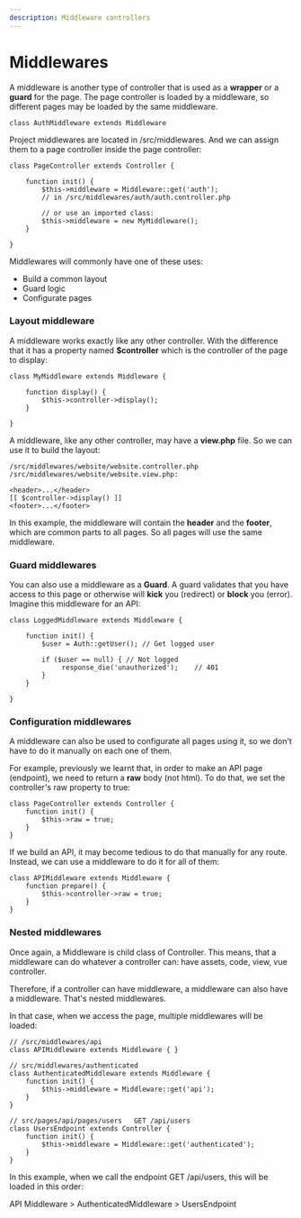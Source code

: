 ```yaml
---
description: Middleware controllers
---
```


# Middlewares

A middleware is another type of controller that is used as a **wrapper** or a **guard** for the page. The page controller is loaded by a middleware, so different pages may be loaded by the same middleware.

```
class AuthMiddleware extends Middleware
```

Project middlewares are located in /src/middlewares. And we can assign them to a page controller inside the page controller:

```
class PageController extends Controller {

    function init() {
        $this->middleware = Middleware::get('auth');
        // in /src/middlewares/auth/auth.controller.php
        
        // or use an imported class:
        $this->middleware = new MyMiddleware();
    }

}
```

Middlewares will commonly have one of these uses:

* Build a common layout
* Guard logic
* Configurate pages

### Layout middleware

A middleware works exactly like any other controller. With the difference that it has a property named **$controller** which is the controller of the page to display:

```
class MyMiddleware extends Middleware {

    function display() {
        $this->controller->display();
    }

}
```

A middleware, like any other controller, may have a **view.php** file. So we can use it to build the layout:

```
/src/middlewares/website/website.controller.php
/src/middlewares/website/website.view.php:

<header>...</header>
[[ $controller->display() ]]
<footer>...</footer>
```

In this example, the middleware will contain the **header** and the **footer**, which are common parts to all pages. So all pages will use the same middleware.

### Guard middlewares

You can also use a middleware as a **Guard**. A guard validates that you have access to this page or otherwise will **kick** you (redirect) or **block** you (error). Imagine this middleware for an API:

```
class LoggedMiddleware extends Middleware {

    function init() {
        $user = Auth::getUser(); // Get logged user
        
        if ($user == null) { // Not logged
             response_die('unauthorized');    // 401
        }
    }

}
```

### Configuration middlewares

A middleware can also be used to configurate all pages using it, so we don't have to do it manually on each one of them.

For example, previously we learnt that, in order to make an API page (endpoint), we need to return a **raw** body (not html). To do that, we set the controller's raw property to true:

```
class PageController extends Controller {
    function init() {
        $this->raw = true;
    }
}
```

If we build an API, it may become tedious to do that manually for any route. Instead, we can use a middleware to do it for all of them:

```
class APIMiddleware extends Middleware {
    function prepare() {
        $this->controller->raw = true;
    }
}
```

### Nested middlewares

Once again, a Middleware is child class of Controller. This means, that a middleware can do whatever a controller can: have assets, code, view, vue controller.

Therefore, if a controller can have middleware, a middleware can also have a middleware. That's nested middlewares.

In that case, when we access the page, multiple middlewares will be loaded:

```
// /src/middlewares/api
class APIMiddleware extends Middleware { }

// src/middlewares/authenticated
class AuthenticatedMiddleware extends Middleware {
    function init() {
        $this->middleware = Middleware::get('api');
    }
}

// src/pages/api/pages/users   GET /api/users
class UsersEndpoint extends Controller {
    function init() {
        $this->middleware = Middleware::get('authenticated');
    }
}
```

In this example, when we call the endpoint GET /api/users, this will be loaded in this order:

API Middleware > AuthenticatedMiddleware > UsersEndpoint
